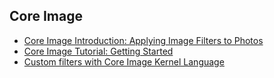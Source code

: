 ## Core Image 
- [Core Image Introduction: Applying Image Filters to Photos](https://www.appcoda.com/core-image-introduction/)
- [Core Image Tutorial: Getting Started](https://www.raywenderlich.com/76285/beginning-core-image-swift)
- [Custom filters with Core Image Kernel Language](https://www.bignerdranch.com/blog/creating-custom-filters-using-core-image-kernel-language/)
